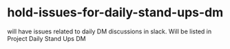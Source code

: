 # hold-issues-for-daily-stand-ups-dm
 will have issues related to daily DM discussions in slack. Will be listed in Project Daily Stand Ups DM
